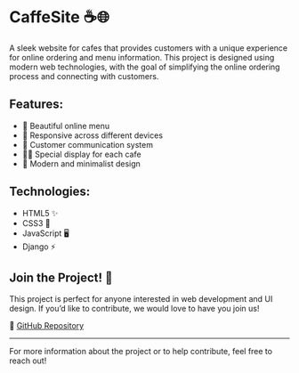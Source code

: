 # CaffeSite ☕️🌐

A sleek website for cafes that provides customers with a unique experience for online ordering and menu information. This project is designed using modern web technologies, with the goal of simplifying the online ordering process and connecting with customers.

## Features:
- 🍰 Beautiful online menu
- 📱 Responsive across different devices
- 💬 Customer communication system
- 🧑‍🍳 Special display for each cafe
- 🎨 Modern and minimalist design

## Technologies:
- HTML5 ✨
- CSS3 🎨
- JavaScript 🖥️
- Django ⚡️

## Join the Project! 🚀
This project is perfect for anyone interested in web development and UI design. If you’d like to contribute, we would love to have you join us!

🔗 [GitHub Repository](https://github.com/ArianGhaderi99/CaffeSite)

---

For more information about the project or to help contribute, feel free to reach out!
